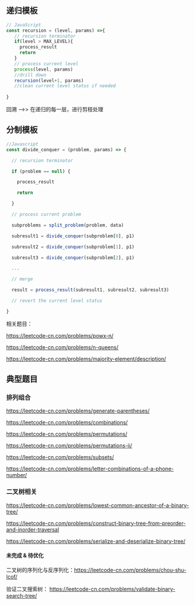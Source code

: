 ## 递归模板
```js
// JavaScript
const recursion = (level, params) =>{
   // recursion terminator
   if(level > MAX_LEVEL){
     process_result
     return 
   }
   // process current level
   process(level, params)
   //drill down
   recursion(level+1, params)
   //clean current level status if needed
   
}
```

回溯 -->> 在递归的每一层，进行剪枝处理


## 分制模板
```js
//Javascript
const divide_conquer = (problem, params) => {

  // recursion terminator

  if (problem == null) {

    process_result

    return

  } 

  // process current problem

  subproblems = split_problem(problem, data)

  subresult1 = divide_conquer(subproblem[0], p1)

  subresult2 = divide_conquer(subproblem[1], p1)

  subresult3 = divide_conquer(subproblem[2], p1)

  ...

  // merge

  result = process_result(subresult1, subresult2, subresult3)

  // revert the current level status

}
```

相关题目：

https://leetcode-cn.com/problems/powx-n/

https://leetcode-cn.com/problems/n-queens/

https://leetcode-cn.com/problems/majority-element/description/


## 典型题目

### 排列组合

https://leetcode-cn.com/problems/generate-parentheses/

https://leetcode-cn.com/problems/combinations/

https://leetcode-cn.com/problems/permutations/

https://leetcode-cn.com/problems/permutations-ii/

https://leetcode-cn.com/problems/subsets/

https://leetcode-cn.com/problems/letter-combinations-of-a-phone-number/



### 二叉树相关

https://leetcode-cn.com/problems/lowest-common-ancestor-of-a-binary-tree/

https://leetcode-cn.com/problems/construct-binary-tree-from-preorder-and-inorder-traversal

https://leetcode-cn.com/problems/serialize-and-deserialize-binary-tree/

#### 未完成 & 待优化

二叉树的序列化与反序列化：https://leetcode-cn.com/problems/chou-shu-lcof/ 


验证二叉搜索树： https://leetcode-cn.com/problems/validate-binary-search-tree/
